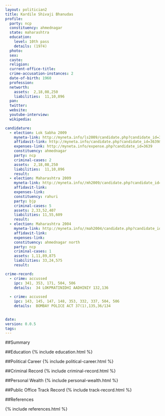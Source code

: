 ```yaml
---
layout: politician2
title: Kardile Shivaji Bhanudas
profile: 
  party: ncp
  constituency: ahmednagar
  state: maharashtra
  education: 
    level: 10th pass
    details: (1974)
  photo: 
  sex: 
  caste: 
  religion: 
  current-office-title: 
  crime-accusation-instances: 2
  date-of-birth: 1960
  profession: 
  networth: 
    assets:  2,18,08,250
    liabilities:  11,10,896
  pan: 
  twitter: 
  website: 
  youtube-interview: 
  wikipedia: 

candidature: 
  - election: Lok Sabha 2009
    myneta-link: http://myneta.info/ls2009/candidate.php?candidate_id=3639
    affidavit-link: http://myneta.info/candidate.php?candidate_id=3639&scan=original
    expenses-link: http://myneta.info/expense.php?candidate_id=3639
    constituency: ahmednagar 
    party: ncp
    criminal-cases: 2
    assets:  2,18,08,250
    liabilities:  11,10,896
    result:  
  - election: Maharashtra 2009
    myneta-link: http://myneta.info//mh2009/candidate.php?candidate_id=2913
    affidavit-link: 
    expenses-link: 
    constituency: rahuri 
    party: bjp
    criminal-cases: 5
    assets: 2,33,52,407
    liabilities: 11,55,609
    result:  
  - election: Maharashtra 2004
    myneta-link: http://myneta.info//mah2004/candidate.php?candidate_id=230
    affidavit-link: 
    expenses-link: 
    constituency: ahmednagar north 
    party: ncp
    criminal-cases: 1
    assets: 1,11,89,875
    liabilities: 33,24,575
    result:  

crime-record: 
  - crime: accussed
    ipc: 341, 353, 171, 504, 506
    details:  34 LOKPRATINIDHI AADHINIY 132,136
  
  - crime: accussed
    ipc: 143, 145, 147, 148, 353, 332, 337, 504, 506
    details:  BOMBAY POLICE ACT 37(1),135,36/134
  

date: 
version: 0.0.5
tags: 
---
```

##Summary


##Education
{% include education.html %}


##Political Career
{% include political-career.html %}


##Criminal Record
{% include criminal-record.html %}


##Personal Wealth
{% include personal-wealth.html %}


##Public Office Track Record
{% include track-record.html %}


##References


{% include references.html %}